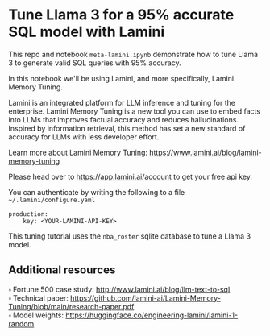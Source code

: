 # Tune Llama 3 for a 95% accurate SQL model with Lamini

This repo and notebook `meta-lamini.ipynb` demonstrate how to tune Llama 3 to generate valid SQL queries with 95% accuracy.

In this notebook we'll be using Lamini, and more specifically, Lamini Memory Tuning. 

Lamini is an integrated platform for LLM inference and tuning for the enterprise. Lamini Memory Tuning is a new tool you can use to embed facts into LLMs that improves factual accuracy and reduces hallucinations. Inspired by information retrieval, this method has set a new standard of accuracy for LLMs with less developer effort. 

Learn more about Lamini Memory Tuning: https://www.lamini.ai/blog/lamini-memory-tuning

Please head over to https://app.lamini.ai/account to get your free api key.

You can authenticate by writing the following to a file `~/.lamini/configure.yaml`

```
production:
    key: <YOUR-LAMINI-API-KEY>
```

This tuning tutorial uses the `nba_roster` sqlite database to tune a Llama 3 model.

## Additional resources

▫️ Fortune 500 case study: http://www.lamini.ai/blog/llm-text-to-sql <br>
▫️ Technical paper: https://github.com/lamini-ai/Lamini-Memory-Tuning/blob/main/research-paper.pdf <br>
▫️ Model weights: https://huggingface.co/engineering-lamini/lamini-1-random
